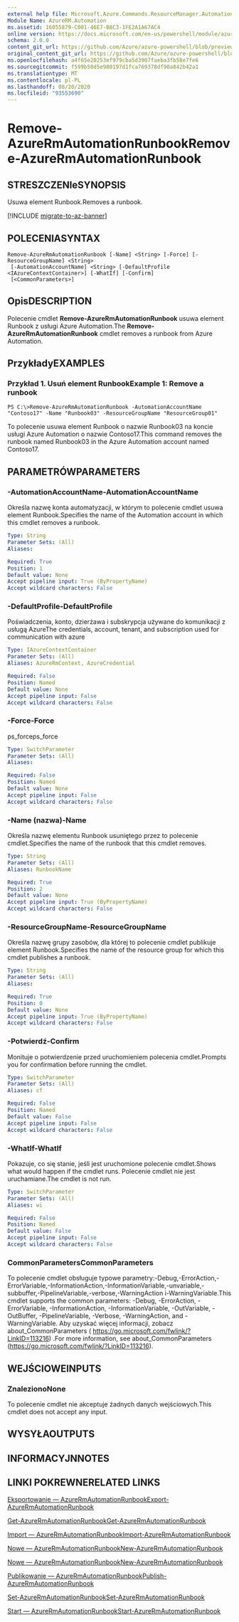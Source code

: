 ```yaml
---
external help file: Microsoft.Azure.Commands.ResourceManager.Automation.dll-Help.xml
Module Name: AzureRM.Automation
ms.assetid: 16055879-C001-46E7-B8C3-1FE2A1A67AC4
online version: https://docs.microsoft.com/en-us/powershell/module/azurerm.automation/remove-azurermautomationrunbook
schema: 2.0.0
content_git_url: https://github.com/Azure/azure-powershell/blob/preview/src/ResourceManager/Automation/Commands.Automation/help/Remove-AzureRMAutomationRunbook.md
original_content_git_url: https://github.com/Azure/azure-powershell/blob/preview/src/ResourceManager/Automation/Commands.Automation/help/Remove-AzureRMAutomationRunbook.md
ms.openlocfilehash: a4f65e20253ef979cba5d3907faeba3fb58e7fe6
ms.sourcegitcommit: f599b50d5e980197d1fca769378df90a842b42a1
ms.translationtype: MT
ms.contentlocale: pl-PL
ms.lasthandoff: 08/20/2020
ms.locfileid: "93553690"
---
```

# <span data-ttu-id="34f10-101">Remove-AzureRmAutomationRunbook</span><span class="sxs-lookup"><span data-stu-id="34f10-101">Remove-AzureRmAutomationRunbook</span></span>

## <span data-ttu-id="34f10-102">STRESZCZENIe</span><span class="sxs-lookup"><span data-stu-id="34f10-102">SYNOPSIS</span></span>
<span data-ttu-id="34f10-103">Usuwa element Runbook.</span><span class="sxs-lookup"><span data-stu-id="34f10-103">Removes a runbook.</span></span>

[!INCLUDE [migrate-to-az-banner](../../includes/migrate-to-az-banner.md)]

## <span data-ttu-id="34f10-104">POLECENIA</span><span class="sxs-lookup"><span data-stu-id="34f10-104">SYNTAX</span></span>

```
Remove-AzureRmAutomationRunbook [-Name] <String> [-Force] [-ResourceGroupName] <String>
 [-AutomationAccountName] <String> [-DefaultProfile <IAzureContextContainer>] [-WhatIf] [-Confirm]
 [<CommonParameters>]
```

## <span data-ttu-id="34f10-105">Opis</span><span class="sxs-lookup"><span data-stu-id="34f10-105">DESCRIPTION</span></span>
<span data-ttu-id="34f10-106">Polecenie cmdlet **Remove-AzureRmAutomationRunbook** usuwa element Runbook z usługi Azure Automation.</span><span class="sxs-lookup"><span data-stu-id="34f10-106">The **Remove-AzureRmAutomationRunbook** cmdlet removes a runbook from Azure Automation.</span></span>

## <span data-ttu-id="34f10-107">Przykłady</span><span class="sxs-lookup"><span data-stu-id="34f10-107">EXAMPLES</span></span>

### <span data-ttu-id="34f10-108">Przykład 1. Usuń element Runbook</span><span class="sxs-lookup"><span data-stu-id="34f10-108">Example 1: Remove a runbook</span></span>
```
PS C:\>Remove-AzureRmAutomationRunbook -AutomationAccountName "Contoso17" -Name "Runbook03" -ResourceGroupName "ResourceGroup01"
```

<span data-ttu-id="34f10-109">To polecenie usuwa element Runbook o nazwie Runbook03 na koncie usługi Azure Automation o nazwie Contoso17.</span><span class="sxs-lookup"><span data-stu-id="34f10-109">This command removes the runbook named Runbook03 in the Azure Automation account named Contoso17.</span></span>

## <span data-ttu-id="34f10-110">PARAMETRÓW</span><span class="sxs-lookup"><span data-stu-id="34f10-110">PARAMETERS</span></span>

### <span data-ttu-id="34f10-111">-AutomationAccountName</span><span class="sxs-lookup"><span data-stu-id="34f10-111">-AutomationAccountName</span></span>
<span data-ttu-id="34f10-112">Określa nazwę konta automatyzacji, w którym to polecenie cmdlet usuwa element Runbook.</span><span class="sxs-lookup"><span data-stu-id="34f10-112">Specifies the name of the Automation account in which this cmdlet removes a runbook.</span></span>

```yaml
Type: String
Parameter Sets: (All)
Aliases: 

Required: True
Position: 1
Default value: None
Accept pipeline input: True (ByPropertyName)
Accept wildcard characters: False
```

### <span data-ttu-id="34f10-113">-DefaultProfile</span><span class="sxs-lookup"><span data-stu-id="34f10-113">-DefaultProfile</span></span>
<span data-ttu-id="34f10-114">Poświadczenia, konto, dzierżawa i subskrypcja używane do komunikacji z usługą Azure</span><span class="sxs-lookup"><span data-stu-id="34f10-114">The credentials, account, tenant, and subscription used for communication with azure</span></span>

```yaml
Type: IAzureContextContainer
Parameter Sets: (All)
Aliases: AzureRmContext, AzureCredential

Required: False
Position: Named
Default value: None
Accept pipeline input: False
Accept wildcard characters: False
```

### <span data-ttu-id="34f10-115">-Force</span><span class="sxs-lookup"><span data-stu-id="34f10-115">-Force</span></span>
<span data-ttu-id="34f10-116">ps_force</span><span class="sxs-lookup"><span data-stu-id="34f10-116">ps_force</span></span>

```yaml
Type: SwitchParameter
Parameter Sets: (All)
Aliases: 

Required: False
Position: Named
Default value: None
Accept pipeline input: False
Accept wildcard characters: False
```

### <span data-ttu-id="34f10-117">-Name (nazwa)</span><span class="sxs-lookup"><span data-stu-id="34f10-117">-Name</span></span>
<span data-ttu-id="34f10-118">Określa nazwę elementu Runbook usuniętego przez to polecenie cmdlet.</span><span class="sxs-lookup"><span data-stu-id="34f10-118">Specifies the name of the runbook that this cmdlet removes.</span></span>

```yaml
Type: String
Parameter Sets: (All)
Aliases: RunbookName

Required: True
Position: 2
Default value: None
Accept pipeline input: True (ByPropertyName)
Accept wildcard characters: False
```

### <span data-ttu-id="34f10-119">-ResourceGroupName</span><span class="sxs-lookup"><span data-stu-id="34f10-119">-ResourceGroupName</span></span>
<span data-ttu-id="34f10-120">Określa nazwę grupy zasobów, dla której to polecenie cmdlet publikuje element Runbook.</span><span class="sxs-lookup"><span data-stu-id="34f10-120">Specifies the name of the resource group for which this cmdlet publishes a runbook.</span></span>

```yaml
Type: String
Parameter Sets: (All)
Aliases: 

Required: True
Position: 0
Default value: None
Accept pipeline input: True (ByPropertyName)
Accept wildcard characters: False
```

### <span data-ttu-id="34f10-121">-Potwierdź</span><span class="sxs-lookup"><span data-stu-id="34f10-121">-Confirm</span></span>
<span data-ttu-id="34f10-122">Monituje o potwierdzenie przed uruchomieniem polecenia cmdlet.</span><span class="sxs-lookup"><span data-stu-id="34f10-122">Prompts you for confirmation before running the cmdlet.</span></span>

```yaml
Type: SwitchParameter
Parameter Sets: (All)
Aliases: cf

Required: False
Position: Named
Default value: False
Accept pipeline input: False
Accept wildcard characters: False
```

### <span data-ttu-id="34f10-123">-WhatIf</span><span class="sxs-lookup"><span data-stu-id="34f10-123">-WhatIf</span></span>
<span data-ttu-id="34f10-124">Pokazuje, co się stanie, jeśli jest uruchomione polecenie cmdlet.</span><span class="sxs-lookup"><span data-stu-id="34f10-124">Shows what would happen if the cmdlet runs.</span></span>
<span data-ttu-id="34f10-125">Polecenie cmdlet nie jest uruchamiane.</span><span class="sxs-lookup"><span data-stu-id="34f10-125">The cmdlet is not run.</span></span>

```yaml
Type: SwitchParameter
Parameter Sets: (All)
Aliases: wi

Required: False
Position: Named
Default value: False
Accept pipeline input: False
Accept wildcard characters: False
```

### <span data-ttu-id="34f10-126">CommonParameters</span><span class="sxs-lookup"><span data-stu-id="34f10-126">CommonParameters</span></span>
<span data-ttu-id="34f10-127">To polecenie cmdlet obsługuje typowe parametry:-Debug,-ErrorAction,-ErrorVariable,-InformationAction,-InformationVariable,-unvariable,-subbuffer,-PipelineVariable,-verbose,-WarningAction i-WarningVariable.</span><span class="sxs-lookup"><span data-stu-id="34f10-127">This cmdlet supports the common parameters: -Debug, -ErrorAction, -ErrorVariable, -InformationAction, -InformationVariable, -OutVariable, -OutBuffer, -PipelineVariable, -Verbose, -WarningAction, and -WarningVariable.</span></span> <span data-ttu-id="34f10-128">Aby uzyskać więcej informacji, zobacz about_CommonParameters ( https://go.microsoft.com/fwlink/?LinkID=113216) .</span><span class="sxs-lookup"><span data-stu-id="34f10-128">For more information, see about_CommonParameters (https://go.microsoft.com/fwlink/?LinkID=113216).</span></span>

## <span data-ttu-id="34f10-129">WEJŚCIOWE</span><span class="sxs-lookup"><span data-stu-id="34f10-129">INPUTS</span></span>

### <span data-ttu-id="34f10-130">Znaleziono</span><span class="sxs-lookup"><span data-stu-id="34f10-130">None</span></span>
<span data-ttu-id="34f10-131">To polecenie cmdlet nie akceptuje żadnych danych wejściowych.</span><span class="sxs-lookup"><span data-stu-id="34f10-131">This cmdlet does not accept any input.</span></span>

## <span data-ttu-id="34f10-132">WYSYŁA</span><span class="sxs-lookup"><span data-stu-id="34f10-132">OUTPUTS</span></span>

## <span data-ttu-id="34f10-133">INFORMACYJN</span><span class="sxs-lookup"><span data-stu-id="34f10-133">NOTES</span></span>

## <span data-ttu-id="34f10-134">LINKI POKREWNE</span><span class="sxs-lookup"><span data-stu-id="34f10-134">RELATED LINKS</span></span>

[<span data-ttu-id="34f10-135">Eksportowanie — AzureRmAutomationRunbook</span><span class="sxs-lookup"><span data-stu-id="34f10-135">Export-AzureRmAutomationRunbook</span></span>](./Export-AzureRMAutomationRunbook.md)

[<span data-ttu-id="34f10-136">Get-AzureRmAutomationRunbook</span><span class="sxs-lookup"><span data-stu-id="34f10-136">Get-AzureRmAutomationRunbook</span></span>](./Get-AzureRMAutomationRunbook.md)

[<span data-ttu-id="34f10-137">Import — AzureRmAutomationRunbook</span><span class="sxs-lookup"><span data-stu-id="34f10-137">Import-AzureRmAutomationRunbook</span></span>](./Import-AzureRMAutomationRunbook.md)

[<span data-ttu-id="34f10-138">Nowe — AzureRmAutomationRunbook</span><span class="sxs-lookup"><span data-stu-id="34f10-138">New-AzureRmAutomationRunbook</span></span>](./New-AzureRMAutomationRunbook.md)

[<span data-ttu-id="34f10-139">Nowe — AzureRmAutomationRunbook</span><span class="sxs-lookup"><span data-stu-id="34f10-139">New-AzureRmAutomationRunbook</span></span>](./New-AzureRMAutomationRunbook.md)

[<span data-ttu-id="34f10-140">Publikowanie — AzureRmAutomationRunbook</span><span class="sxs-lookup"><span data-stu-id="34f10-140">Publish-AzureRmAutomationRunbook</span></span>](./Publish-AzureRMAutomationRunbook.md)

[<span data-ttu-id="34f10-141">Set-AzureRmAutomationRunbook</span><span class="sxs-lookup"><span data-stu-id="34f10-141">Set-AzureRmAutomationRunbook</span></span>](./Set-AzureRMAutomationRunbook.md)

[<span data-ttu-id="34f10-142">Start — AzureRmAutomationRunbook</span><span class="sxs-lookup"><span data-stu-id="34f10-142">Start-AzureRmAutomationRunbook</span></span>](./Start-AzureRMAutomationRunbook.md)


